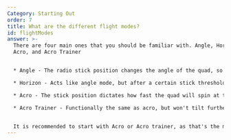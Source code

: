 ```yaml
---
Category: Starting Out
order: 7
title: What are the different flight modes?
id: flightModes
answer: >-
  There are four main ones that you should be familiar with. Angle, Horizon,
  Acro, and Acro Trainer


  * Angle - The radio stick position changes the angle of the quad, so a full stick forward on pitch will tilt the quad, say, 30 degrees forwards, and not more. When the stick is returned to center, the quad should too

  * Horizon - Acts like angle mode, but after a certain stick threshold, it will switch to acro, and when bought back, it will switch back to how angle mode works, allowing flips

  * Acro - The stick position dictates how fast the quad will spin at that axis. This can be changed with rates, changing how fast it will spin at a set point of the stick travel

  * Acro Trainer - Functionally the same as acro, but won't tilt further than set, basically the best of both angle and acro


  It is recommended to start with Acro or Acro trainer, as that's the most common and most controllable option. For tinywhoops, angle and/or horizon may be useful, but that's an exception
---
```

